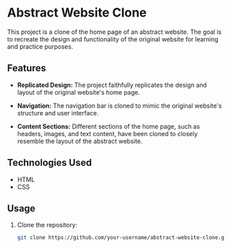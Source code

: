 # Abstract Website Clone

This project is a clone of the home page of an abstract website. The goal is to recreate the design and functionality of the original website for learning and practice purposes.

## Features

- **Replicated Design:** The project faithfully replicates the design and layout of the original website's home page.

- **Navigation:** The navigation bar is cloned to mimic the original website's structure and user interface.

- **Content Sections:** Different sections of the home page, such as headers, images, and text content, have been cloned to closely resemble the layout of the abstract website.

## Technologies Used

- HTML
- CSS

## Usage

1. Clone the repository:

   ```bash
   git clone https://github.com/your-username/abstract-website-clone.git
